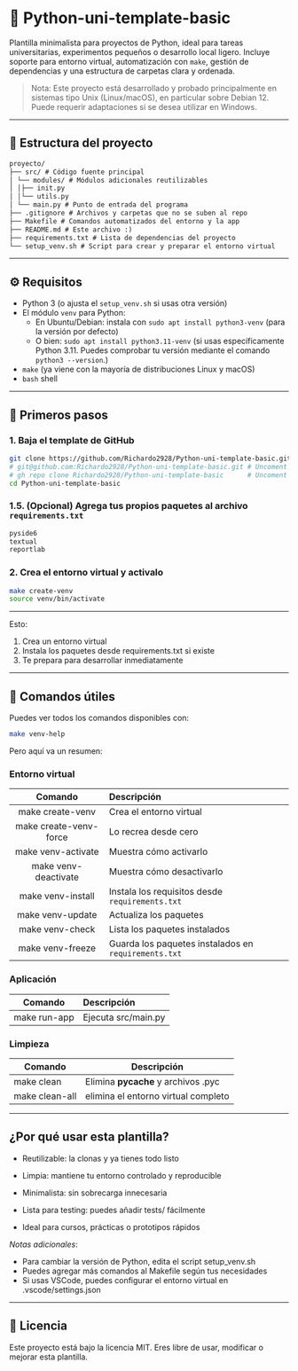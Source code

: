 # 🐍 Python-uni-template-basic

Plantilla minimalista para proyectos de Python, ideal para tareas universitarias, experimentos pequeños o desarrollo local ligero. Incluye soporte para entorno virtual, automatización con `make`, gestión de dependencias y una estructura de carpetas clara y ordenada.

>Nota: Este proyecto está desarrollado y probado principalmente en sistemas tipo Unix (Linux/macOS), en particular sobre Debian 12. Puede requerir adaptaciones si se desea utilizar en Windows.

---

## 📁 Estructura del proyecto

```txt
proyecto/
├── src/ # Código fuente principal
│ └── modules/ # Módulos adicionales reutilizables
│ │├── init.py
│ │└── utils.py
│ └── main.py # Punto de entrada del programa
├── .gitignore # Archivos y carpetas que no se suben al repo
├── Makefile # Comandos automatizados del entorno y la app
├── README.md # Este archivo :)
├── requirements.txt # Lista de dependencias del proyecto
└── setup_venv.sh # Script para crear y preparar el entorno virtual
```

---

## ⚙️ Requisitos

- Python 3 (o ajusta el `setup_venv.sh` si usas otra versión)
- El módulo `venv` para Python:
  - En Ubuntu/Debian: instala con `sudo apt install python3-venv` (para la versión por defecto)
  - O bien: `sudo apt install python3.11-venv` (si usas específicamente Python 3.11. Puedes comprobar tu versión mediante el comando `python3 --version`.)
- `make` (ya viene con la mayoría de distribuciones Linux y macOS)
- `bash` shell

---

## 🚀 Primeros pasos

### 1. Baja el template de GitHub

```bash
git clone https://github.com/Richardo2928/Python-uni-template-basic.git
# git@github.com:Richardo2928/Python-uni-template-basic.git # Uncoment for SSH
# gh repo clone Richardo2928/Python-uni-template-basic      # Uncoment for GitHub CLI
cd Python-uni-template-basic
```

### 1.5. (Opcional) Agrega tus propios paquetes al archivo `requirements.txt`

```requirements.txt
pyside6
textual
reportlab
```

### 2. Crea el entorno virtual y activalo

```bash
make create-venv
source venv/bin/activate
```

---

Esto:

1. Crea un entorno virtual
2. Instala los paquetes desde requirements.txt si existe
3. Te prepara para desarrollar inmediatamente

---

## 🧰 Comandos útiles

Puedes ver todos los comandos disponibles con:

```bash
make venv-help
```

Pero aquí va un resumen:

### Entorno virtual

|        Comando         | Descripción                                            |
| :--------------------: | :----------------------------------------------------- |
|    make create-venv    | Crea el entorno virtual                                |
| make create-venv-force | Lo recrea desde cero                                   |
|   make venv-activate   | Muestra cómo activarlo                                 |
|  make venv-deactivate  | Muestra cómo desactivarlo                              |
|   make venv-install    | Instala los requisitos desde ``requirements.txt``      |
|    make venv-update    | Actualiza los paquetes                                 |
|    make venv-check     | Lista los paquetes instalados                          |
|    make venv-freeze    | Guarda los paquetes instalados en ``requirements.txt`` |

### Aplicación

|   Comando    | Descripción         |
| :----------: | :------------------ |
| make run-app | Ejecuta src/main.py |

### Limpieza

| Comando        | Descripción                         |
| -------------- | ----------------------------------- |
| make clean     | Elimina __pycache__ y archivos .pyc |
| make clean-all | elimina el entorno virtual completo |

---

## ¿Por qué usar esta plantilla?

- Reutilizable: la clonas y ya tienes todo listo

- Limpia: mantiene tu entorno controlado y reproducible

- Minimalista: sin sobrecarga innecesaria

- Lista para testing: puedes añadir tests/ fácilmente

- Ideal para cursos, prácticas o prototipos rápidos

*Notas adicionales*:

- Para cambiar la versión de Python, edita el script setup_venv.sh
- Puedes agregar más comandos al Makefile según tus necesidades
- Si usas VSCode, puedes configurar el entorno virtual en .vscode/settings.json

---

## 📝 Licencia

Este proyecto está bajo la licencia MIT. Eres libre de usar, modificar o mejorar esta plantilla.
